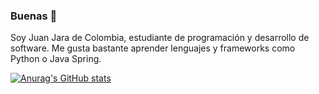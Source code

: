 ### Buenas 🦊

Soy Juan Jara de Colombia, estudiante de programación y desarrollo de software. Me gusta bastante aprender lenguajes y frameworks como Python o Java Spring. 

[![Anurag's GitHub stats](https://github-readme-stats.vercel.app/api?username=JaraCalle)](https://github.com/anuraghazra/github-readme-stats)
